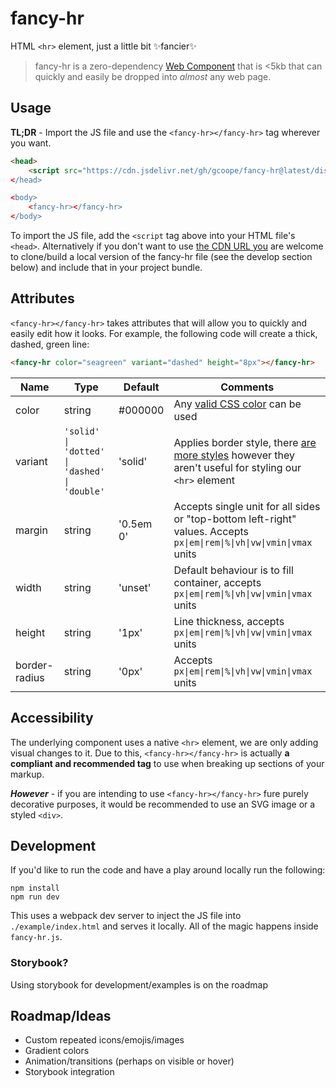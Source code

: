 # fancy-hr

HTML `<hr>` element, just a little bit :sparkles:fancier:sparkles:

> fancy-hr is a zero-dependency [Web Component](https://developer.mozilla.org/en-US/docs/Web/Web_Components) that is <5kb that can quickly and easily be dropped into _almost_ any web page.

## Usage

**TL;DR** - Import the JS file and use the `<fancy-hr></fancy-hr>` tag wherever you want.

```html
<head>
    <script src="https://cdn.jsdelivr.net/gh/gcoope/fancy-hr@latest/dist/fancy-hr.js></scipt>
</head>

<body>
    <fancy-hr></fancy-hr>
</body>
```

To import the JS file, add the `<script` tag above into your HTML file's `<head>`. Alternatively if you don't want to use [the CDN URL you](https://cdn.jsdelivr.net/gh/gcoope/fancy-hr@latest/dist/fancy-hr.js) are welcome to clone/build a local version of the fancy-hr file (see the develop section below) and include that in your project bundle.

## Attributes

`<fancy-hr></fancy-hr>` takes attributes that will allow you to quickly and easily edit how it looks. For example, the following code will create a thick, dashed, green line:

```html
<fancy-hr color="seagreen" variant="dashed" height="8px"></fancy-hr>
```

| Name          | Type                                          | Default   | Comments                                                                                                                                                               |
| ------------- | --------------------------------------------- | --------- | ---------------------------------------------------------------------------------------------------------------------------------------------------------------------- |
| color         | string                                        | #000000   | Any [valid CSS color](https://developer.mozilla.org/en-US/docs/Web/CSS/color_value) can be used                                                                        |
| variant       | `'solid' \| 'dotted' \| 'dashed' \| 'double'` | 'solid'   | Applies border style, there [are more styles](https://developer.mozilla.org/en-US/docs/Web/CSS/border-style) however they aren't useful for styling our `<hr>` element |
| margin        | string                                        | '0.5em 0' | Accepts single unit for all sides or "top-bottom left-right" values. Accepts `px\|em\|rem\|%\|vh\|vw\|vmin\|vmax` units                                                |
| width         | string                                        | 'unset'   | Default behaviour is to fill container, accepts `px\|em\|rem\|%\|vh\|vw\|vmin\|vmax` units                                                                             |
| height        | string                                        | '1px'     | Line thickness, accepts `px\|em\|rem\|%\|vh\|vw\|vmin\|vmax` units                                                                                                     |
| border-radius | string                                        | '0px'     | Accepts `px\|em\|rem\|%\|vh\|vw\|vmin\|vmax` units                                                                                                                     |

## Accessibility

The underlying component uses a native `<hr>` element, we are only adding visual changes to it. Due to this, `<fancy-hr></fancy-hr>` is actually **a compliant and recommended tag** to use when breaking up sections of your markup.

_**However**_ - if you are intending to use `<fancy-hr></fancy-hr>` fure purely decorative purposes, it would be recommended to use an SVG image or a styled `<div>`.

## Development

If you'd like to run the code and have a play around locally run the following:

```
npm install
npm run dev
```

This uses a webpack dev server to inject the JS file into `./example/index.html` and serves it locally. All of the magic happens inside `fancy-hr.js`.

### Storybook?

Using storybook for development/examples is on the roadmap

## Roadmap/Ideas

- Custom repeated icons/emojis/images
- Gradient colors
- Animation/transitions (perhaps on visible or hover)
- Storybook integration

